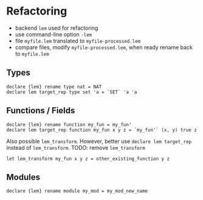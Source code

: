 # Refactoring

- backend `lem` used for refactoring
- use command-line option `-lem`
- file `myfile.lem` translated to `myfile-processed.lem`
- compare files, modify `myfile-processed.lem`, when ready rename back to `myfile.lem`

## Types

    declare {lem} rename type nat = NAT
    declare lem target_rep type set 'a = `SET` 'a 'a
	
## Functions / Fields

    declare {lem} rename function my_fun = my_fun'
    declare lem target_rep function my_fun x y z = `my_fun'` (x, y) true z

Also possible `lem_transform`. However, better use `declare lem target_rep` instead of `lem_transform`. TODO: remove `lem_transform`

    let lem_transform my_fun x y z = other_existing_function y z 

## Modules

    declare {lem} rename module my_mod = my_mod_new_name


